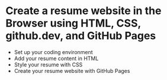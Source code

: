 # Create a resume website in the Browser using HTML, CSS, github.dev, and GitHub Pages

* Set up your coding environment
* Add your resume content in HTML
* Style your resume with CSS
* Create your resume website with GitHub Pages
